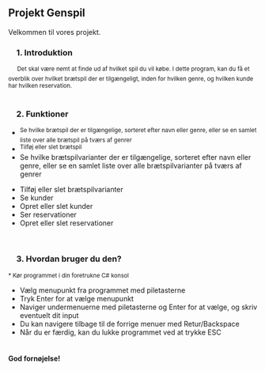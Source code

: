 ## Projekt Genspil ##
Velkommen til vores projekt.


### &emsp;1. Introduktion ###
&emsp; <sup>Det skal være nemt at finde ud af hvilket spil du vil købe. I dette program, kan du få et overblik over hvilket brætspil der er tilgængeligt, inden for hvilken genre, og hvilken kunde har hvilken reservation.</sup>
</br>
</br>

### &emsp;2. Funktioner ###
- <sup>Se hvilke brætspil der er tilgængelige, sorteret efter navn eller genre, eller se en samlet liste over alle brætspil på tværs af genrer</sup>
- <sup>Tilføj eller slet brætspil</sup>
- Se hvilke brætspilvarianter der er tilgængelige, sorteret efter navn eller genre, eller se en samlet liste over alle brætspilvarianter på tværs af genrer
* Tilføj eller slet brætspilvarianter
* Se kunder
* Opret eller slet kunder
* Ser reservationer
* Opret eller slet reservationer</sup>
</br>

### &emsp;3. Hvordan bruger du den? ###
<sup>* Kør programmet i din foretrukne C# konsol
* Vælg menupunkt fra programmet med piletasterne
* Tryk Enter for at vælge menupunkt
* Naviger undermenuerne med piletasterne og Enter for at vælge, og skriv eventuelt dit input
* Du kan navigere tilbage til de forrige menuer med Retur/Backspace
* Når du er færdig, kan du lukke programmet ved at trykke ESC</sup>
</br></br>

#### God fornøjelse! ####
